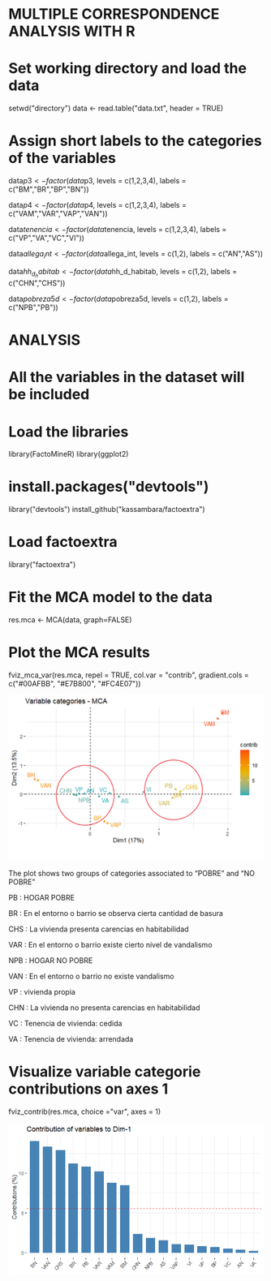 # MULTIPLE CORRESPONDENCE ANALYSIS WITH R

# Set working directory and load the data
setwd("directory")
data <- read.table("data.txt", header = TRUE) 

# Assign short labels to the categories of the variables

data$p3 <- factor(data$p3,  levels = c(1,2,3,4),
labels = c("BM","BR","BP","BN"))

data$p4 <- factor(data$p4,  levels = c(1,2,3,4),
labels = c("VAM","VAR","VAP","VAN"))

data$tenencia <- factor(data$tenencia,  levels = c(1,2,3,4),
labels = c("VP","VA","VC","VI"))

data$allega_int <- factor(data$allega_int,  levels = c(1,2),
labels = c("AN","AS"))

data$hh_d_habitab <- factor(data$hh_d_habitab,  levels = c(1,2),
labels = c("CHN","CHS"))

data$pobreza5d <- factor(data$pobreza5d,  levels = c(1,2),
labels = c("NPB","PB"))

# ANALYSIS

# All the variables in the dataset will be included

# Load the libraries

library(FactoMineR)
library(ggplot2)

# install.packages("devtools")

library("devtools")
install_github("kassambara/factoextra")

# Load factoextra

library("factoextra")

# Fit the MCA model to the data

res.mca <- MCA(data, graph=FALSE)

# Plot the MCA results

fviz_mca_var(res.mca, repel = TRUE, col.var = "contrib",
  gradient.cols = c("#00AFBB", "#E7B800", "#FC4E07"))

![AMC plot](docs/assets/images/ACM_Casen_2022_RM_JHogar.png)

The plot shows two groups of categories associated to “POBRE” and “NO POBRE”

PB	:	HOGAR POBRE

  BR	:	En el entorno o barrio se observa cierta cantidad de basura

  CHS	:	La vivienda presenta carencias en habitabilidad

  VAR	:	En el entorno o barrio existe cierto nivel de vandalismo
  
NPB	:	HOGAR NO POBRE

  VAN	:	En el entorno o barrio no existe vandalismo

  VP	:	vivienda propia

  CHN	:	La vivienda no presenta carencias en habitabilidad

  VC	:	Tenencia de vivienda: cedida

  VA	:	Tenencia de vivienda: arrendada

# Visualize variable categorie contributions on axes 1

fviz_contrib(res.mca, choice ="var", axes = 1)

![Contributions](docs/assets/images/ACM_Variable_categories_contributions_on_axes_1.png)


